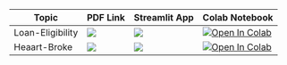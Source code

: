 | Topic            | PDF Link                                                                                                                                     | Streamlit App                                                                                      | Colab Notebook                                                                                                                                           |
|------------------|----------------------------------------------------------------------------------------------------------------------------------------------|------------------------------------------------------------------------------------------------------|-----------------------------------------------------------------------------------------------------------------------------------------------------------|
|Loan-Eligibility     | <a href="" target="_parent"><img src="https://img.shields.io/badge/Open in PDF-%23FF0000.svg?style=flat-square&logo=adobe&logoColor=white"/></a> | <a href="https://ds-cheat-sheets-sklearn.streamlit.app/" target="_parent"><img src="https://static.streamlit.io/badges/streamlit_badge_black_white.svg"/></a> | <a href="https://colab.research.google.com/drive/1uGxBm-8KuoQZyxViYXbqwcrKoWKP2Yxo?usp=sharing" target="_parent"><img src="https://colab.research.google.com/assets/colab-badge.svg" alt="Open In Colab"/></a> |
| Heaart-Broke    | <a href="" target="_parent"><img src="https://img.shields.io/badge/Open in PDF-%23FF0000.svg?style=flat-square&logo=adobe&logoColor=white"/></a> | <a href="" target="_parent"><img src="https://static.streamlit.io/badges/streamlit_badge_black_white.svg"/></a> | <a href="https://colab.research.google.com/drive/1lis-bUgOS9DSD_KWf4hfUsKygYlB8Ku9?usp=sharing" target="_parent"><img src="https://colab.research.google.com/assets/colab-badge.svg" alt="Open In Colab"/></a> |
